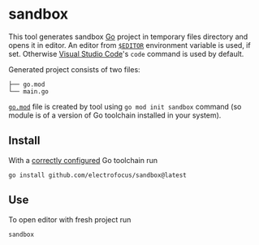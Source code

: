 # sandbox
This tool generates sandbox [Go](https://go.dev) project in temporary files directory and opens it in editor. An editor from [`$EDITOR`](https://askubuntu.com/a/432530) environment variable is used, if set. Otherwise [Visual Studio Code](https://code.visualstudio.com)'s `code` command is used by default.

Generated project consists of two files:
```
├── go.mod
└── main.go
```
[`go.mod`](https://go.dev/doc/tutorial/create-module) file is created by tool using `go mod init sandbox` command (so module is of a version of Go toolchain installed in your system).
## Install
With a [correctly configured](https://go.dev/doc/install#testing) Go toolchain run
```
go install github.com/electrofocus/sandbox@latest
```
## Use
To open editor with fresh project run
```
sandbox
```